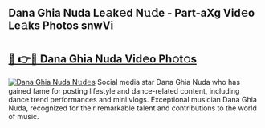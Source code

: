 ## Dana Ghia Nuda Le𝚊k𝚎d N𝚞𝚍e - Part-aXg Vid𝚎o Le𝚊ks Photos snwVi

# <h2><a href="http://fbchkv.evod.top/?m=Dana+Ghia+Nuda">🔗 👉🔴 Dana Ghia Nuda Vid𝚎o Ph𝚘t𝚘s</a></h2>

[![Dana Ghia Nuda N𝚞d𝚎s](https://i.imgur.com/8V9OHl7.gif)](http://fbchkv.evod.top/?m=Dana+Ghia+Nuda)
Social media star Dana Ghia Nuda who has gained fame for posting lifestyle and dance-related content, including dance trend performances and mini vlogs. Exceptional musician Dana Ghia Nuda, recognized for their remarkable talent and contributions to the world of music. 
